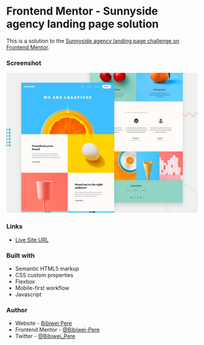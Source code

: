 # Frontend Mentor - Sunnyside agency landing page solution

This is a solution to the [Sunnyside agency landing page challenge on Frontend Mentor](https://www.frontendmentor.io/challenges/sunnyside-agency-landing-page-7yVs3B6ef). 

### Screenshot

<img src="/design/sunnyside-preview.jpg" />

### Links

- [Live Site URL](https://sunnyside001.netlify.app)

### Built with

- Semantic HTML5 markup
- CSS custom properties
- Flexbox
- Mobile-first workflow
- Javascript

### Author

- Website - [Bibiwei Pere](https://perebibiwei.netlify.app)
- Frontend Mentor - [@Bibiwei-Pere](https://www.frontendmentor.io/profile/Bibiwei-Pere)
- Twitter - [@Bibiwei_Pere](https://www.twitter.com/Bibiwei_Pere)